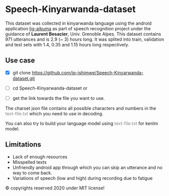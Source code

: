 # Speech-Kinyarwanda-dataset

This dataset was collected in kinyarwanda language using the android application [lig-aikuma](https://lig-aikuma.imag.fr/download/) as part of speech recognition project under the guidance of __Laurent Besacier__, Univ. Grenoble Alpes. This dataset contains 971 utterances and is 2.9 (~ 3) hours long. It was splited into train, validation and test sets with 1.4, 0.35 and 1.15 hours long respectively.

## Use case


- [x] git clone https://github.com/jp-ishimwe/Speech-Kinyarwanda-dataset.git
- [ ] cd Speech-Kinyarwanda-dataset or 
- [ ] get the link towards the file you want to use.


The charset json file contains all possible characters and numbers in the <span style="color:gray;">text-file.txt</span> which you need to use in decoding. 

You can also try to build your language model using <span style="color:gray;">text-file.txt</span> for kenlm model.
 
## Limitations

+ Lack of enough resources
+ Misspelled texts
+ Unfriendly android app through which you can skip an utterance and no way to come back.
+ Variations of speech (low and high) during recording due to fatigue











&copy; copyrights reserved 2020 under MIT license!
